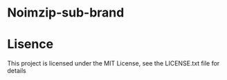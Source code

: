 # Noimzip-sub-brand
# Lisence

This project is licensed under the MIT License, see the LICENSE.txt file for details
